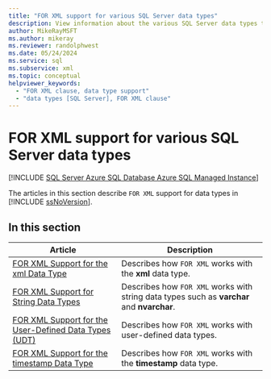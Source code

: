 ```yaml
---
title: "FOR XML support for various SQL Server data types"
description: View information about the various SQL Server data types that are supported by the FOR XML clause in a SQL query.
author: MikeRayMSFT
ms.author: mikeray
ms.reviewer: randolphwest
ms.date: 05/24/2024
ms.service: sql
ms.subservice: xml
ms.topic: conceptual
helpviewer_keywords:
  - "FOR XML clause, data type support"
  - "data types [SQL Server], FOR XML clause"
---
```

# FOR XML support for various SQL Server data types

[!INCLUDE [SQL Server Azure SQL Database Azure SQL Managed Instance](../../includes/applies-to-version/sql-asdb-asdbmi.md)]

The articles in this section describe `FOR XML` support for data types in [!INCLUDE [ssNoVersion](../../includes/ssnoversion-md.md)].

## In this section

| Article | Description |
| --- | --- |
| [FOR XML Support for the xml Data Type](for-xml-support-for-the-xml-data-type.md) | Describes how `FOR XML` works with the **xml** data type. |
| [FOR XML Support for String Data Types](for-xml-support-for-string-data-types.md) | Describes how `FOR XML` works with string data types such as **varchar** and **nvarchar**. |
| [FOR XML Support for the User-Defined Data Types (UDT)](for-xml-support-for-the-user-defined-data-types-udt.md) | Describes how `FOR XML` works with user-defined data types. |
| [FOR XML Support for the timestamp Data Type](for-xml-support-for-the-timestamp-data-type.md) | Describes how `FOR XML` works with the **timestamp** data type. |
